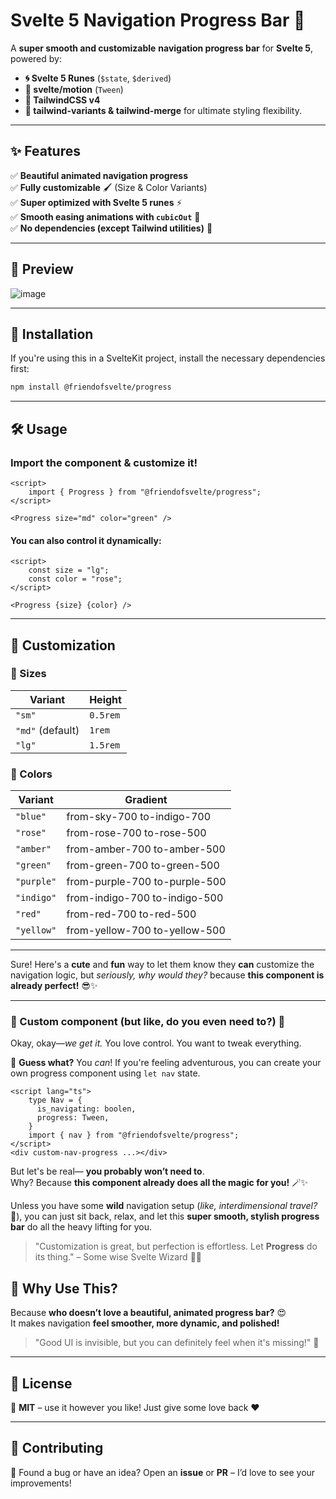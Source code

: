 # **Svelte 5 Navigation Progress Bar** 🚀

A **super smooth and customizable** **navigation progress bar** for **Svelte 5**, powered by:
- **🌀 Svelte 5 Runes** (`$state`, `$derived`)
- **🌊 svelte/motion** (`Tween`)
- **🎨 TailwindCSS v4**
- **🔮 tailwind-variants & tailwind-merge** for ultimate styling flexibility.

---

## **✨ Features**
✅ **Beautiful animated navigation progress**  
✅ **Fully customizable** 🖌️ (Size & Color Variants)  
✅ **Super optimized with Svelte 5 runes** ⚡  
✅ **Smooth easing animations with `cubicOut`** 🎢  
✅ **No dependencies (except Tailwind utilities)** 🎯

---

## **📸 Preview**
![image](https://github.com/user-attachments/assets/e9fc2689-f35e-41e7-bf10-158db5d17eed)


---

## **🚀 Installation**
If you're using this in a SvelteKit project, install the necessary dependencies first:

```sh
npm install @friendofsvelte/progress
```

---

## **🛠️ Usage**
### **Import the component & customize it!**
```svelte
<script>
	import { Progress } from "@friendofsvelte/progress";
</script>

<Progress size="md" color="green" />
```

#### **You can also control it dynamically:**
```svelte
<script>
	const size = "lg";
	const color = "rose";
</script>

<Progress {size} {color} />
```

---

## **🎨 Customization**
### **🌟 Sizes**
| Variant | Height |
|---------|--------|
| `"sm"`  | `0.5rem` |
| `"md"` (default) | `1rem` |
| `"lg"`  | `1.5rem` |

### **🌈 Colors**
| Variant | Gradient |
|---------|----------|
| `"blue"` | from-sky-700 to-indigo-700 |
| `"rose"` | from-rose-700 to-rose-500 |
| `"amber"` | from-amber-700 to-amber-500 |
| `"green"` | from-green-700 to-green-500 |
| `"purple"` | from-purple-700 to-purple-500 |
| `"indigo"` | from-indigo-700 to-indigo-500 |
| `"red"` | from-red-700 to-red-500 |
| `"yellow"` | from-yellow-700 to-yellow-500 |

---

Sure! Here's a **cute** and **fun** way to let them know they **can** customize the navigation logic, but *seriously, why would they?* because **this component is already perfect!** 😎✨

---

### **🎨 Custom component (but like, do you even need to?)** 💅
Okay, okay—*we get it.* You love control. You want to tweak everything.

🌟 **Guess what?** You *can*! If you're feeling adventurous, you can create your own progress component using `let nav` state.

```svelte
<script lang="ts">
    type Nav = {
      is_navigating: boolen,
      progress: Tween, 
    }
	import { nav } from "@friendofsvelte/progress";
</script>
<div custom-nav-progress ...></div>
```

But let's be real— **you probably won’t need to**.  
Why? Because **this component already does all the magic for you!** 🪄✨

Unless you have some **wild** navigation setup (*like, interdimensional travel?* 🚀), you can just sit back, relax, and let this **super smooth, stylish progress bar** do all the heavy lifting for you.

> "Customization is great, but perfection is effortless. Let **Progress** do its thing." – Some wise Svelte Wizard 🧙‍♂️


## **💖 Why Use This?**
Because **who doesn’t love a beautiful, animated progress bar?** 😍  
It makes navigation **feel smoother, more dynamic, and polished!**

> "Good UI is invisible, but you can definitely feel when it's missing!" 🚀

---

## **📜 License**
📝 **MIT** – use it however you like! Just give some love back ❤️

---

## **🤝 Contributing**
👋 Found a bug or have an idea? Open an **issue** or **PR** – I’d love to see your improvements!


